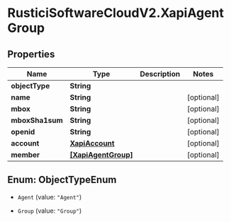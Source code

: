 # RusticiSoftwareCloudV2.XapiAgentGroup

## Properties
Name | Type | Description | Notes
------------ | ------------- | ------------- | -------------
**objectType** | **String** |  | 
**name** | **String** |  | [optional] 
**mbox** | **String** |  | [optional] 
**mboxSha1sum** | **String** |  | [optional] 
**openid** | **String** |  | [optional] 
**account** | [**XapiAccount**](XapiAccount.md) |  | [optional] 
**member** | [**[XapiAgentGroup]**](XapiAgentGroup.md) |  | [optional] 


<a name="ObjectTypeEnum"></a>
## Enum: ObjectTypeEnum


* `Agent` (value: `"Agent"`)

* `Group` (value: `"Group"`)





